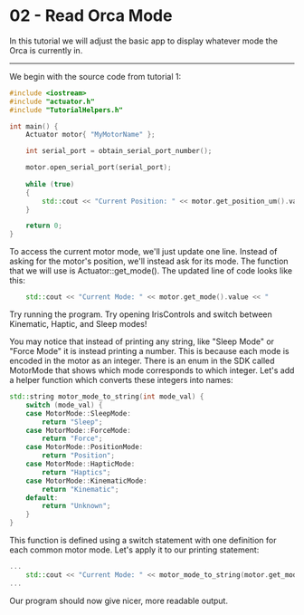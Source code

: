 # 02 - Read Orca Mode

In this tutorial we will adjust the basic app to display whatever mode the Orca is currently in.

---

We begin with the source code from tutorial 1:

```./main.cpp
#include <iostream>
#include "actuator.h"
#include "TutorialHelpers.h"

int main() {
	Actuator motor{ "MyMotorName" };

	int serial_port = obtain_serial_port_number();

	motor.open_serial_port(serial_port);
	
	while (true)
	{
		std::cout << "Current Position: " << motor.get_position_um().value << "          \r";
	}

	return 0;
}
```

To access the current motor mode, we'll just update one line. Instead of asking for the motor's position, we'll instead ask for its mode. The function that we will use is Actuator::get_mode(). The updated line of code looks like this:

```./main.cpp
	std::cout << "Current Mode: " << motor.get_mode().value << "              \r";
```

Try running the program. Try opening IrisControls and switch between Kinematic, Haptic, and Sleep modes! 

You may notice that instead of printing any string, like "Sleep Mode" or "Force Mode" it is instead printing a number. This is because each mode is encoded in the motor as an integer. There is an enum in the SDK called MotorMode that shows which mode corresponds to which integer. Let's add a helper function which converts these integers into names:

```./main.cpp
std::string motor_mode_to_string(int mode_val) {
	switch (mode_val) {
	case MotorMode::SleepMode:
		return "Sleep";
	case MotorMode::ForceMode:
		return "Force";
	case MotorMode::PositionMode:
		return "Position";
	case MotorMode::HapticMode:
		return "Haptics";
	case MotorMode::KinematicMode:
		return "Kinematic";
	default:
		return "Unknown";
	}
}
```

This function is defined using a switch statement with one definition for each common motor mode. Let's apply it to our printing statement:

```./main.cpp
...
	std::cout << "Current Mode: " << motor_mode_to_string(motor.get_mode().value) << "                 \r";
...
```

Our program should now give nicer, more readable output.